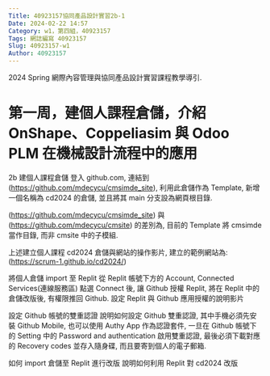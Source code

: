 ```yaml
---
Title: 40923157協同產品設計實習2b-1
Date: 2024-02-22 14:57 
Category: w1，第四組，40923157
Tags: 網誌編寫 40923157
Slug: 40923157-w1
Author: 40923157
---
```


2024 Spring 網際內容管理與協同產品設計實習課程教學導引.

<!-- PELICAN_END_SUMMARY -->
# 第一周，建個人課程倉儲，介紹 OnShape、Coppeliasim 與 Odoo PLM 在機械設計流程中的應用

2b 建個人課程倉儲
登入 github.com, 連結到 (https://github.com/mdecycu/cmsimde_site), 利用此倉儲作為 Template, 新增一個名稱為 cd2024 的倉儲, 並且將其 main 分支設為網頁根目錄.

(https://github.com/mdecycu/cmsimde_site) 與 (https://github.com/mdecycu/cmsite) 的差別為, 目前的 Template 將 cmsimde 當作目錄, 而非 cmsite 中的子模組.

上述建立個人課程 cd2024 倉儲與網站的操作影片, 建立的範例網站為: (https://scrum-1.github.io/cd2024/)

將個人倉儲 import 至 Replit
從 Replit 帳號下方的 Account, Connected Services(連線服務區) 點選 Connect 後, 讓 Github 授權 Replit, 將在 Replit 中的倉儲改版後, 有權限推回 Github. 設定 Replit 與 Github 應用授權的說明影片

設定 Github 帳號的雙重認證
說明如何設定 Github 雙重認證, 其中手機必須先安裝 Github Mobile, 也可以使用 Authy App 作為認證套件, 一旦在 Github 帳號下的 Setting 中的 Password and authentication 啟用雙重認證, 最後必須下載對應的 Recovery codes 並存入隨身碟, 而且要寄到個人的電子郵箱.

如何 import 倉儲至 Replit 進行改版
說明如何利用 Replit 對 cd2024 改版

